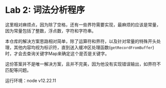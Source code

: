 # Lab 2: 词法分析程序

这里相对麻烦点，因为除了空格，还有一些界符需要实现，最麻烦的应该是常量，因为常量包括了整数，浮点数，字符和字符串。

本仓库的解决方案思路相对简单，除了运算符和界符，以及针对常量的特殊开头处理，其他内容均视为标识符，直到送入缓冲区处理函数(`getRecordFromBuffer`) 时，才会去查询关键字Map来确定这个是否是关键字。

这份答案并不是唯一解决方案，且并不完美，因为他没有实现错误输出，如界符不匹配等问题。

运行环境：node v12.22.11